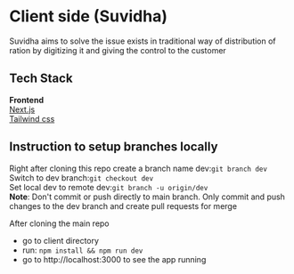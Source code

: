 # Client side (Suvidha)
Suvidha aims to solve the issue exists in traditional way of distribution of ration by digitizing it and giving the control to the customer

## Tech Stack
**Frontend**<br>
[Next.js](https://next.org)<br>
[Tailwind css](https://tailwindcss.com/docs/installation)<br>

## Instruction to setup branches locally
Right after cloning this repo create a branch name dev:```git branch dev```<br>
Switch to dev branch:```git checkout dev```<br>
Set local dev to remote dev:```git branch -u origin/dev```<br>
**Note**: Don't commit or push directly to main branch. Only commit and push changes to the dev branch and create pull requests for merge <br>

After cloning the main repo<br>
- go to client directory<br>
- run: ```npm install && npm run dev``` <br>
- go to http://localhost:3000 to see the app running
